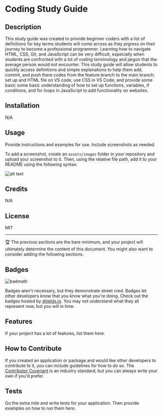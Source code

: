# Coding Study Guide

## Description

This study guide was created to provide beginner coders with a list of definitions for key terms students will come across as they prgress on their journey to become a professional programmer. Learning how to navigate HTML, CSS, Git, and JavaScript can be very difficult, especially when students are confronted with a lot of coding terminology and jargon that the average person would not encounter. This study guide will allow students to quickly access definitions and simple explanations to help them add, commit, and push there codes from the feature branch to the main branch; set up and HTML file on VS code, use CSS in VS Code; and provide some basic some basic understanding of how to set up functions, variables, if conditions, and for loops in JavaScript to add functionality on websites.   


## Installation

N/A

## Usage

Provide instructions and examples for use. Include screenshots as needed.

To add a screenshot, create an `assets/images` folder in your repository and upload your screenshot to it. Then, using the relative file path, add it to your README using the following syntax:

![alt text](assets/images/screenshot.png)

## Credits

N/A

## License

MIT

---

🏆 The previous sections are the bare minimum, and your project will ultimately determine the content of this document. You might also want to consider adding the following sections.

## Badges

![badmath](https://img.shields.io/github/languages/top/nielsenjared/badmath)

Badges aren't necessary, but they demonstrate street cred. Badges let other developers know that you know what you're doing. Check out the badges hosted by [shields.io](https://shields.io/). You may not understand what they all represent now, but you will in time.

## Features

If your project has a lot of features, list them here.

## How to Contribute

If you created an application or package and would like other developers to contribute to it, you can include guidelines for how to do so. The [Contributor Covenant](https://www.contributor-covenant.org/) is an industry standard, but you can always write your own if you'd prefer.

## Tests

Go the extra mile and write tests for your application. Then provide examples on how to run them here.
